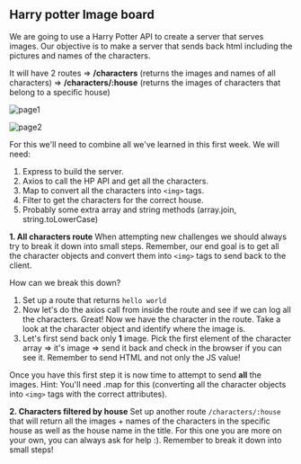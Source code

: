 ## Harry potter Image board

We are going to use a Harry Potter API to create a server that serves images. Our objective is to make a server that sends back html including the pictures and names of the characters.

It will have 2 routes
  => **/characters** (returns the images and names of all characters)
  => **/characters/:house** (returns the images of characters that belong to a specific house)

![page1](https://s3.eu-west-1.amazonaws.com/cd.sseu.re/items/04uL2ObK/15f9a313-c1fc-4f45-9d2e-0b28450b906a.png?v=4d5ef04f6396676e11574bc0ba999fd3?v=4d5ef04f6396676e11574bc0ba999fd3)

![page2](https://s3.eu-west-1.amazonaws.com/cd.sseu.re/items/2NuvqjJk/4257150c-afe2-48b7-a96f-706e485ab4d7.png?v=581450c2694e630d575b268e98f5005f?v=581450c2694e630d575b268e98f5005f)


For this we'll need to combine all we've learned in this first week. We will need:
1. Express to build the server.
1. Axios to call the HP API and get all the characters.
1. Map to convert all the characters into `<img>` tags.
1. Filter to get the characters for the correct house.
1. Probably some extra array and string methods (array.join, string.toLowerCase)


**1. All characters route**
When attempting new challenges we should always try to break it down into small steps. Remember, our end goal is to get all the character objects and convert them into `<img>` tags to send back to the client.

How can we break this down?
1. Set up a route that returns `hello world`
2. Now let's do the axios call from inside the route and see if we can log all the characters. Great! Now we have the character in the route. Take a look at the character object and identify where the image is.
3. Let's first send back only **1** image. Pick the first element of the character array => it's image => send it back and check in the browser if you can see it. Remember to send HTML and not only the JS value!

Once you have this first step it is now time to attempt to send **all** the images. Hint: You'll need .map for this (converting all the character objects into `<img>` tags with the correct attributes).


**2. Characters filtered by house**
Set up another route `/characters/:house` that will return all the images + names of the characters in the specific house as well as the house name in the title. For this one you are more on your own, you can always ask for help :). Remember to break it down into small steps! 

